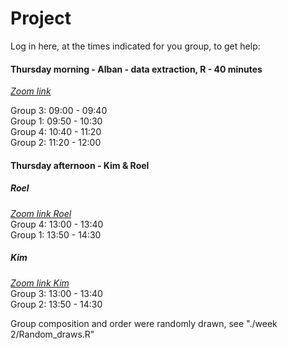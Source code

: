 # Project

Log in here, at the times indicated for you group, to get help: 

#### Thursday morning - Alban - data extraction, R - 40 minutes
[_Zoom link_](https://us04web.zoom.us/j/4253956239?pwd=eFQ0NmFqbnZlNHZRVG54NjVTdWRYUT09)

Group 3: 09:00 - 09:40  
Group 1: 09:50 - 10:30  
Group 4: 10:40 - 11:20  
Group 2: 11:20 - 12:00  


#### Thursday afternoon - Kim & Roel
##### Roel
[_Zoom link Roel_](https://uni-leipzig.zoom.us/j/69985266470?pwd=UWIxaW1hY1FqVG9QTkttSVdKT0YxQT09)  
Group 4: 13:00 - 13:40  
Group 1: 13:50 - 14:30

##### Kim
[_Zoom link Kim_](https://uwmadison.zoom.us/j/99061447791)  
Group 3: 13:00 - 13:40  
Group 2: 13:50 - 14:30

Group composition and order were randomly drawn, see "./week 2/Random_draws.R"
